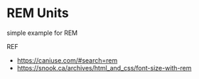 # REM Units 
simple example for REM

REF 
- https://caniuse.com/#search=rem
- https://snook.ca/archives/html_and_css/font-size-with-rem
